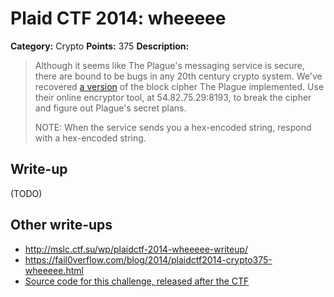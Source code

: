# Plaid CTF 2014: wheeeee

**Category:** Crypto
**Points:** 375
**Description:**

> Although it seems like The Plague's messaging service is secure, there are bound to be bugs in any 20th century crypto system. We've recovered [a version](wheeeee-8aa05f8827f5ece6a27c021eae46d118.tar.bz2) of the block cipher The Plague implemented. Use their online encryptor tool, at 54.82.75.29:8193, to break the cipher and figure out Plague's secret plans.
>
> NOTE: When the service sends you a hex-encoded string, respond with a hex-encoded string.

## Write-up

(TODO)

## Other write-ups

* <http://mslc.ctf.su/wp/plaidctf-2014-wheeeee-writeup/>
* <https://fail0verflow.com/blog/2014/plaidctf2014-crypto375-wheeeee.html>
* [Source code for this challenge, released after the CTF](https://github.com/pwning/plaidctf2014/tree/master/crypto/wheeeeeeeeeeeeeeeeeeeeeee)
